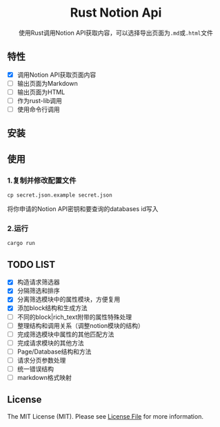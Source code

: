 <div align="center">

# Rust Notion Api
使用Rust调用Notion API获取内容，可以选择导出页面为`.md`或`.html`文件

</div>

## 特性
- [x] 调用Notion API获取页面内容
- [ ] 输出页面为Markdown
- [ ] 输出页面为HTML
- [ ] 作为rust-lib调用
- [ ] 使用命令行调用

## 安装

## 使用
### 1.复制并修改配置文件
```shell
cp secret.json.example secret.json
```
将你申请的Notion API密钥和要查询的databases id写入

### 2.运行
```shell
cargo run
```

## TODO LIST
- [x] 构造请求筛选器
- [x] 分隔筛选和排序
- [x] 分离筛选模块中的属性模块，方便复用
- [x] 添加block结构和生成方法
- [ ] 不同的block|rich_text附带的属性特殊处理
- [ ] 整理结构和调用关系（调整notion模块的结构）
- [ ] 完成筛选模块中属性的其他匹配方法
- [ ] 完成请求模块的其他方法
- [ ] Page/Database结构和方法
- [ ] 请求分页参数处理
- [ ] 统一错误结构
- [ ] markdown格式映射

## License
The MIT License (MIT). Please see [License File](LICENSE.md) for more information.
